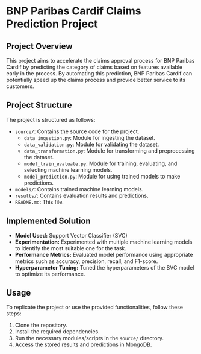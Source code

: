 # BNP Paribas Cardif Claims Prediction Project

## Project Overview
This project aims to accelerate the claims approval process for BNP Paribas Cardif by predicting the category of claims based on features available early in the process. By automating this prediction, BNP Paribas Cardif can potentially speed up the claims process and provide better service to its customers.

## Project Structure
The project is structured as follows:

- `source/`: Contains the source code for the project.
  - `data_ingestion.py`: Module for ingesting the dataset.
  - `data_validation.py`: Module for validating the dataset.
  - `data_transformation.py`: Module for transforming and preprocessing the dataset.
  - `model_train_evaluate.py`: Module for training, evaluating, and selecting machine learning models.
  - `model_prediction.py`: Module for using trained models to make predictions.
- `models/`: Contains trained machine learning models.
- `results/`: Contains evaluation results and predictions.
- `README.md`: This file.

## Implemented Solution
- **Model Used:** Support Vector Classifier (SVC)
- **Experimentation:** Experimented with multiple machine learning models to identify the most suitable one for the task.
- **Performance Metrics:** Evaluated model performance using appropriate metrics such as accuracy, precision, recall, and F1-score.
- **Hyperparameter Tuning:** Tuned the hyperparameters of the SVC model to optimize its performance.

## Usage
To replicate the project or use the provided functionalities, follow these steps:
1. Clone the repository.
2. Install the required dependencies.
3. Run the necessary modules/scripts in the `source/` directory.
4. Access the stored results and predictions in MongoDB.
